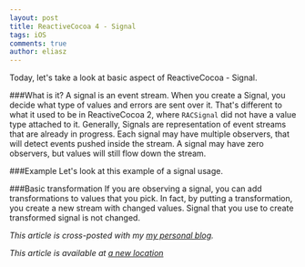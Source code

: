 ```yaml
---
layout: post
title: ReactiveCocoa 4 - Signal
tags: iOS
comments: true
author: eliasz
---
```


Today, let's take a look at basic aspect of ReactiveCocoa - Signal.

###What is it?
A signal is an event stream. When you create a Signal, you decide what type of values and errors are sent over it. That's different to what it used to be in ReactiveCocoa 2, where `RACSignal` did not have a value type attached to it. Generally, Signals are representation of event streams that are already in progress. Each signal may have multiple observers, that will detect events pushed inside the stream. A signal may have zero observers, but values will still flow down the stream.

###Example
Let's look at this example of a signal usage.

<script src="https://gist.github.com/Eluss/81de173bf0d6987656e9.js"></script>


###Basic transformation
If you are observing a signal, you can add transformations to values that you pick. In fact, by putting a transformation, you create a new stream with changed values. Signal that you use to create transformed signal is not changed.

<script src="https://gist.github.com/Eluss/e723290d5c47a5c047b5.js"></script>


*This article is cross-posted with my [my personal blog](http://eluss.github.io/).*

*This article is available at [a new location](https://brightinventions.pl/blog/reactivecocoa-4-signal)*
